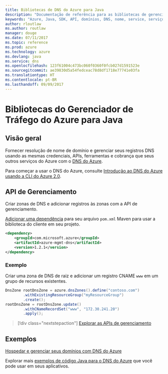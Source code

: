 ```yaml
---
title: Bibliotecas de DNS do Azure para Java
description: "Documentação de referência para as bibliotecas de gerenciamento de Java de DNS do Azure"
keywords: "Azure, Java, SDK, API, domínios, DNS, nome, service, serviço de nome de domínio"
author: rloutlaw
ms.author: routlaw
manager: douge
ms.date: 07/11/2017
ms.topic: reference
ms.prod: azure
ms.technology: azure
ms.devlang: java
ms.service: dns
ms.openlocfilehash: 123f61004c473bc060f0360f0fcb027d1591523e
ms.sourcegitcommit: ae39830d5a54fedceac78d8df1718e77741e03fa
ms.translationtype: HT
ms.contentlocale: pt-BR
ms.lasthandoff: 09/09/2017
---
```

# <a name="azure-traffic-manager-libraries-for-java"></a>Bibliotecas do Gerenciador de Tráfego do Azure para Java

## <a name="overview"></a>Visão geral

Fornecer resolução de nome de domínio e gerenciar seus registros DNS usando as mesmas credenciais, APIs, ferramentas e cobrança que seus outros serviços do Azure com o [DNS do Azure](/azure/dns/dns-overview).

Para começar a usar o DNS do Azure, consulte [Introdução ao DNS do Azure usando a CLI do Azure 2.0](/azure/dns/dns-getstarted-cli).

## <a name="management-api"></a>API de Gerenciamento

Criar zonas de DNS e adicionar registros às zonas com a API de gerenciamento.

[Adicionar uma dependência](https://maven.apache.org/guides/getting-started/index.html#How_do_I_use_external_dependencies) para seu arquivo `pom.xml` Maven para usar a biblioteca do cliente em seu projeto.

```XML
<dependency>
    <groupId>com.microsoft.azure</groupId>
    <artifactId>azure-mgmt-dns</artifactId>
    <version>1.2.1</version>
</dependency>
```   

### <a name="example"></a>Exemplo

Criar uma zona de DNS de raiz e adicionar um registro CNAME `www` em um grupo de recursos existentes.

```java
DnsZone rootDnsZone = azure.dnsZones().define("contoso.com")
        .withExistingResourceGroup("myResourceGroup")
        .create();
rootDnsZone = rootDnsZone.update()
        .withCNameRecordSet("www", "172.30.241.20")
        .apply();
```

> [!div class="nextstepaction"]
> [Explorar as APIs de gerenciamento](/java/api/overview/azure/dns/managementapi)

## <a name="samples"></a>Exemplos

[Hospedar e gerenciar seus domínios com DNS do Azure](https://github.com/Azure-Samples/dns-java-host-and-manage-your-domains)

Explorar mais [exemplos de código Java para o DNS do Azure](https://azure.microsoft.com/resources/samples/?platform=java&term=dns) que você pode usar em seus aplicativos.